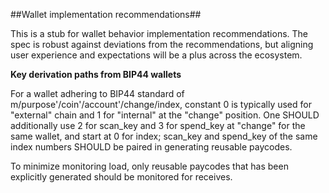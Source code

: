 ##Wallet implementation recommendations##

This is a stub for wallet behavior implementation recommendations. The spec is robust against deviations from the recommendations, but aligning user experience and expectations will be a plus across the ecosystem.

**Key derivation paths from BIP44 wallets**

For a wallet adhering to BIP44 standard of m/purpose'/coin'/account'/change/index, constant 0 is typically used for "external" chain and 1 for "internal" at the "change" position. One SHOULD additionally use 2 for scan_key and 3 for spend_key at "change" for the same wallet, and start at 0 for index; scan_key and spend_key of the same index numbers SHOULD be paired in generating reusable paycodes. 

To minimize monitoring load, only reusable paycodes that has been explicitly generated should be monitored for receives. 

